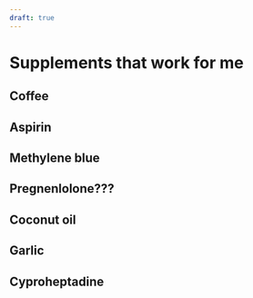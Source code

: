 ```yaml
---
draft: true
---
```


# Supplements that work for me

## Coffee

## Aspirin

## Methylene blue

## Pregnenlolone???

## Coconut oil

## Garlic

## Cyproheptadine

